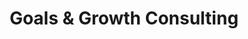 ---
title: "Goals & Growth Consulting"
description: "One-to-One calls to help you understand who and where your customers are, how to connect with them and what you should do to achieve your goals."
icon: "handshake"
eleventyExcludeFromCollections: false
excludeFromSitemap: true
directURL: "https://georgemc.net/consulting/goals-and-growth/"
---